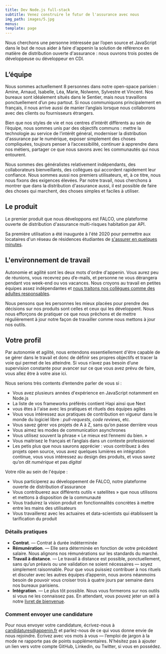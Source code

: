 ```yaml
---
title: Dev Node.js full-stack
subtitle: Venez construire le futur de l'assurance avec nous
img_path: images/5.jpg
menus:
template: page
---
```


Nous cherchons une personne intéressée par l’open source et JavaScript dans le but 
de nous aider à faire d'appenin la solution de référence en matière de distribution 
ouverte d'assurance : nous ouvrons trois postes de développeuse ou développeur en CDI.

## L’équipe

Nous sommes actuellement 8 personnes dans notre open-space parisien : Amine, Arnaud, Isabelle, 
Léa, Marie, Nolwenn, Sylvestre et Vincent. Nos bureaux sont idéalement situés dans le Sentier, 
mais nous travaillons ponctuellement d’un peu partout. Si nous communiquons principalement en 
français, il nous arrive aussi de manier l’anglais lorsque nous collaborons avec des clients ou 
fournisseurs étrangers.

Bien que nos styles de vie et nos centres d’intérêt diffèrents au sein 
de l’équipe, nous sommes unis par des objectifs communs : mettre la technologie au service 
de l’intérêt général, moderniser la distribution d'assurance par le numérique, exposer 
simplement des choses compliquées, toujours penser à l’accessibilité, continuer à apprendre 
dans nos métiers, partager ce que nous savons avec les communautés qui nous entourent.

Nous sommes des généralistes relativement indépendants, des collaborateurs bienveillants, 
des collègues qui accordent rapidement leur confiance. Nous sommes aussi nos premiers 
utilisateurs, et, à ce titre, nous nous fixons des exigences élevées. Par notre travail, 
nous cherchons à montrer que dans la distribution d'assurance aussi, il est possible de 
faire des choses qui marchent, des choses simples et faciles à utiliser.

## Le produit

Le premier produit que nous développons est FALCO, une plateforme ouverte de distribution 
d'assurance multi-risques habitation par API. 

Sa première utilisation a été inaugurée à l'été 2020 pour permettre aux locataires 
d'un réseau de résidences étudiantes de [s'assurer en quelques minutes](https://assurance.appenin.fr/studyo/).


## L'environnement de travail

Autonomie et agilité sont les deux mots d'ordre d'appenin. Vous aurez peu de réunions, 
vous recevrez peu d’e-mails, et personne ne vous dérangera pendant vos week-end ou vos 
vacances. Nous croyons au travail en petites équipes assez indépendantes et 
[nous traitons nos collègues comme des adultes responsables](https://appenin.github.io/appenin/charte.html).

Nous pensons que les personnes les mieux placées pour prendre des décisions sur nos produits 
sont celles et ceux qui les développent. Nous nous efforçons de pratiquer ce que nous prêchons 
et de mettre régulièrement à jour notre façon de travailler comme nous mettons à jour nos outils.

## Votre profil

Par autonomie et agilité, nous entendons essentiellement d'être capable de se gérer dans le travail 
et donc de définir ses propres objectifs et tracer la voie qui permet de les atteindre. Si vous 
n’avez pas besoin d’une supervision constante pour avancer sur ce que vous avez prévu de faire, 
vous allez être à votre aise ici.

Nous serions très contents d’entendre parler de vous si :

* Vous avez plusieurs années d'expérience en JavaScript notamment en Node.js
* La liste de vos frameworks préférés contient Hapi ainsi que Next
* vous êtes à l'aise avec les pratiques et rituels des équipes agiles
* Vous vous intéressez aux pratiques de contribution en vigueur dans le monde du logiciel 
libre : *pull-requests*, *code reviews*, etc.
* Vous savez gérer vos projets de A à Z, sans qu’on passe derrière vous
* Vous aimez les modes de communication asynchrones
* Vous utilisez souvent la phrase « Le mieux est l’ennemi du bien. »
* Vous maitrisez le français et l’anglais dans un contexte professionnel
* Les petis plus que nous saurons apprécier : vous contribuez à des projets open source,
vous avez quelques lumières en intégration continue, vous vous intéressez au design des produits,
et vous savez qu’on dit *numérique* et pas *digital*

Votre rôle au sein de l'équipe :
* Vous participerez au développement de FALCO, notre plateforme ouverte de distribution 
d'assurance
* Vous contribuerez aux différents outils « satellites » que nous utilisons et mettons à disposition de la communauté
* Vous traduirez la vision produit en fonctionnalités concrètes à mettre entre les mains des utilisateurs
* Vous travaillerez avec les actuaires et data-scientists qui établissent la tarification du produit


### Détails pratiques

* **Contrat**. — Contrat à durée indéterminée
* **Rémunération**. — Elle sera déterminée en fonction de votre précédent salaire. Nous alignons nos rémunérations sur 
les standards du marché.
* **Travail à distance**. — Le travail à distance est possible, ponctuellement, sans qu’un préavis ou 
une validation ne soient nécessaires — soyez simplement raisonnable. Pour que vous puissiez contribuer 
à nos rituels et discuter avec les autres équipes d’appenin, nous avons néanmoins besoin de pouvoir 
vous croiser trois à quatre jours par semaine dans nos bureaux parisiens.
* **Intégration**. — Le plus tôt possible. Nous vous formerons sur nos outils si vous ne les 
connaissez pas. En attendant, vous pouvez jeter un œil à notre [livret de bienvenue](https://appenin.github.io/appenin/).


### Comment envoyer une candidature

Pour nous envoyer votre candidature, écrivez-nous à candidatures@appenin.fr et parlez-nous de ce qui 
vous donne envie de nous rejoindre. Écrivez avec vos mots à vous — l’emploi de jargon à la mode ne 
rapporte pas de points supplémentaires. N'hésitez pas à ajouter un lien vers votre compte GitHub, 
Linkedin, ou Twitter, si vous en possédez.
